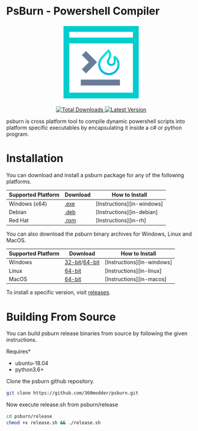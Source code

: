 # PsBurn - Powershell Compiler

<p align="center">
  <img src="docs/images/favicon.png" width="200"  height="200"/>
</p>

<p align="center">
  <a href="https://github.com/360modder/psburn/releases">
    <img src="https://img.shields.io/github/downloads/360modder/psburn/total.svg" alt="Total Downloads"/>
  </a>
  <a href="https://github.com/360modder/psburn/releases">
    <img src="https://img.shields.io/github/release/360modder/psburn.svg" alt="Latest Version"/>
  </a>
</p>

psburn is cross platform tool to compile dynamic powershell scripts into platform specific executables by encapsulating it inside a c# or python program.

# Installation

You can download and install a psburn package for any of the following platforms.

| Supported Platform | Download                                                                                        | How to Install             |
|--------------------|-------------------------------------------------------------------------------------------------|----------------------------|
| Windows (x64)      | [.exe](https://github.com/360modder/psburn/releases/download/v1.0.0/psburn.1.0.0.win-x64.exe)   | [Instructions][in-windows] |
| Debian             | [.deb](https://github.com/360modder/psburn/releases/download/v1.0.0/psburn.1.0.0.linux-x64.deb) | [Instructions][in-debian]  |
| Red Hat            | [.rpm](https://github.com/360modder/psburn/releases/download/v1.0.0/psburn.1.0.0.linux-x64.rpm) | [Instructions][in-rh]      |

You can also download the psburn binary archives for Windows, Linux and MacOS.

| Supported Platform | Download                                                                                                                                                                                        | How to Install             |
|--------------------|-------------------------------------------------------------------------------------------------------------------------------------------------------------------------------------------------|----------------------------|
| Windows            | [32-bit](https://github.com/360modder/psburn/releases/download/v1.0.0/psburn.1.0.0.win-x86.zip)/[64-bit](https://github.com/360modder/psburn/releases/download/v1.0.0/psburn.1.0.0.win-x64.zip) | [Instructions][in-windows] |
| Linux              | [64-bit](https://github.com/360modder/psburn/releases/download/v1.0.0/psburn.1.0.0.linux-x64.tar.gz)                                                                                            | [Instructions][in-linux]   |
| MacOS              | [64-bit](https://github.com/360modder/psburn/releases/download/v1.0.0/psburn.1.0.0.osx-x64.tar.gz)                                                                                              | [Instructions][in-macos]   |

To install a specific version, visit [releases](https://github.com/360modder/psburn/releases).

# Building From Source

You can build psburn release binaries from source by following the given instructions.

Requires*
- ubuntu-18.04
- python3.6+

Clone the psburn github repository.

```bash
git clone https://github.com/360modder/psburn.git
```

Now execute release.sh from psburn/release

```bash
cd psburn/release
chmod +x release.sh && ./release.sh
```
